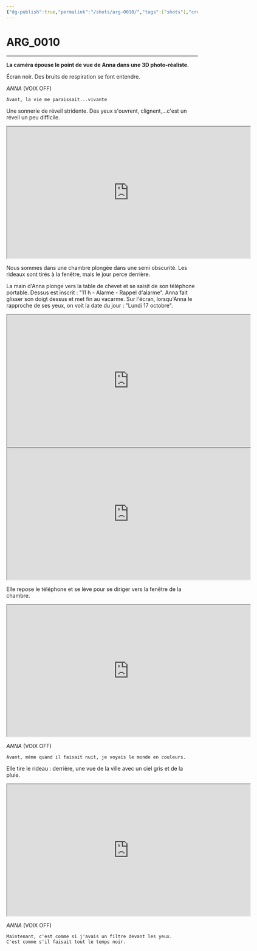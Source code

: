 ```yaml
---
{"dg-publish":true,"permalink":"/shots/arg-0010/","tags":["shots"],"created":"2024-12-19","updated":"2025-01-15"}
---
```



# ARG_0010
---
**La caméra épouse le point de vue de Anna dans une 3D photo-réaliste.**

Écran noir. Des bruits de respiration se font entendre.

*ANNA* (VOIX OFF)
```
Avant, la vie me paraissait...vivante
```
Une sonnerie de réveil stridente. Des yeux s'ouvrent, clignent,...c'est un réveil un peu difficile.

<iframe src="https://drive.google.com/file/d/1DvHTk6GDoTNJfyw7tBoT__i-0VRMy-LX/preview" width="640" height="346" allow="autoplay"></iframe>

Nous sommes dans une chambre plongée dans une semi obscurité. Les rideaux sont tirés à la fenêtre, mais le jour perce derrière.

La main d'Anna plonge vers la table de chevet et se saisit de son téléphone portable. Dessus est inscrit : "11 h - Alarme - Rappel d'alarme". Anna fait glisser son doigt dessus et met fin au vacarme. Sur l'écran, lorsqu'Anna le rapproche de ses yeux, on voit la date du jour : "Lundi 17 octobre".

<iframe src="https://drive.google.com/file/d/15PJgRvXAgYxm-8VoEOGvBHM5EcfbAOqb/preview" width="640" height="346" allow="autoplay"></iframe>
<iframe src="https://drive.google.com/file/d/1-SmmKxEFzy7jU3Xs3NuEsZeWxkdIXYpO/preview" width="640" height="346" allow="autoplay"></iframe>

Elle repose le téléphone et se lève pour se diriger vers la fenêtre de la chambre.

<iframe src="https://drive.google.com/file/d/1wXIEcANvjOAFNrJP181DZkBVPJ1Kmpru/preview" width="640" height="346" allow="autoplay"></iframe>

*ANNA* (VOIX OFF)
```
Avant, même quand il faisait nuit, je voyais le monde en couleurs.
```
Elle tire le rideau : derrière, une vue de la ville avec un ciel gris et de la pluie.

<iframe src="https://drive.google.com/file/d/14L4JyMoF996-yZkS1KcEOyPt769z0vpZ/preview" width="640" height="346" allow="autoplay"></iframe>

*ANNA* (VOIX OFF)
```
Maintenant, c'est comme si j'avais un filtre devant les yeux.
C'est comme s'il faisait tout le temps noir.
```

